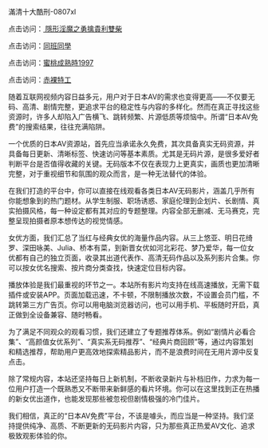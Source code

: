  滿清十大酷刑-0807xl


点击访问：<a href="https://vassv.pages.dev/"> 隱形淫魔之勇擒貴利雙柴 </a>

点击访问：<a href="https://gsd-agv.pages.dev/">同班同學</a>

点击访问：<a href="https://bered.pages.dev/">蜜桃成熟時1997</a>

点击访问：<a href="https://rtj-3zo.pages.dev/">赤裸特工</a>


随着互联网视频内容日益多元，用户对于日本AV的需求也变得更高——不仅要无码、高清、剧情完整，更追求平台的稳定性与内容的多样化。然而在真正寻找这些资源时，许多人却陷入广告横飞、跳转频繁、片源低质等烦恼中。所谓“日本AV免费”的搜索结果，往往充满陷阱。

一个优质的日本AV资源站，首先应当承诺永久免费，其次具备真实无码资源，并具备每日更新、清晰标签、快速访问等基本素质。尤其是无码片源，是很多爱好者判断平台是否值得收藏的关键。无码版本不仅在表现力上更真实，画质也更加清晰完整，对于重视细节和氛围的观众而言，是一种无法替代的体验。

在我们打造的平台中，你可以直接在线观看各类日本AV无码影片，涵盖几乎所有你能想象到的热门题材。从学生制服、职场诱惑、家庭伦理到企划片、长剧情、真实拍摄风格，每一种设定都有其对应的专题整理。内容全部无删减、无马赛克，完整呈现拍摄者原本想传达的视觉情感。

女优方面，我们汇总了当红与经典女优的海量作品内容。从三上悠亚、明日花绮罗、深田咏美、Julia、桥本有菜，到新晋女优如河北彩花、梦乃爱华，每一位女优都有自己的独立页面，收录其出道代表作、高清无码作品以及系列影片合集。你可以按女优名搜索、按片商分类查找，快速定位目标内容。

播放体验是我们最重视的环节之一。本站所有影片均支持在线高速播放，无需下载插件或安装APP。页面加载迅速，不卡顿，不限制播放次数，不设置会员门槛，不跳转第三方广告页。你可以用电脑浏览器访问，也可以用手机、平板随时开启，真正做到全设备兼容、随时畅看。

为了满足不同观众的观看习惯，我们还建立了专题推荐体系。例如“剧情片必看合集”、“高颜值女优系列”、“真实系无码推荐”、“经典片商回顾”等，通过内容策划和精选推荐，帮助用户更高效地探索精品影片，而不是浪费时间在无用片源中反复点击。

除了常规内容，本站还坚持每日上新机制，不断收录新片与补档旧作，力求为每一位用户打造一个既熟悉又不断带来新鲜感的看片环境。你可以在这里找到正在热播的新女优出道作，也能发现那些被忽视但剧情极强的冷门佳片。

我们相信，真正的“日本AV免费”平台，不该是噱头，而应当是一种坚持。我们坚持提供纯净、高质、不断更新的无码影片内容，只为那些真正热爱AV文化、追求极致观影体验的你。



<span style="display:none;">[Canonical link]( https://github.com/xl080725/12339 ）</span>
